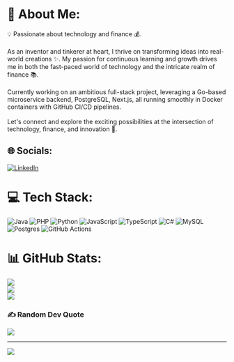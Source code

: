 # 💫 About Me:
💡 Passionate about technology and finance 💰.<br><br>As an inventor and tinkerer at heart, I thrive on transforming ideas into real-world creations ✨. My passion for continuous learning and growth drives me in both the fast-paced world of technology and the intricate realm of finance 📚.<br><br>Currently working on an ambitious full-stack project, leveraging a Go-based microservice backend, PostgreSQL, Next.js, all running smoothly in Docker containers with GitHub CI/CD pipelines.<br><br>Let's connect and explore the exciting possibilities at the intersection of technology, finance, and innovation 🚀.


## 🌐 Socials:
[![LinkedIn](https://img.shields.io/badge/LinkedIn-%230077B5.svg?logo=linkedin&logoColor=white)](https://linkedin.com/in/https://www.linkedin.com/in/mathias-girouard/) 

# 💻 Tech Stack:
![Java](https://img.shields.io/badge/java-%23ED8B00.svg?style=for-the-badge&logo=openjdk&logoColor=white) ![PHP](https://img.shields.io/badge/php-%23777BB4.svg?style=for-the-badge&logo=php&logoColor=white) ![Python](https://img.shields.io/badge/python-3670A0?style=for-the-badge&logo=python&logoColor=ffdd54) ![JavaScript](https://img.shields.io/badge/javascript-%23323330.svg?style=for-the-badge&logo=javascript&logoColor=%23F7DF1E) ![TypeScript](https://img.shields.io/badge/typescript-%23007ACC.svg?style=for-the-badge&logo=typescript&logoColor=white) ![C#](https://img.shields.io/badge/c%23-%23239120.svg?style=for-the-badge&logo=csharp&logoColor=white) ![MySQL](https://img.shields.io/badge/mysql-4479A1.svg?style=for-the-badge&logo=mysql&logoColor=white) ![Postgres](https://img.shields.io/badge/postgres-%23316192.svg?style=for-the-badge&logo=postgresql&logoColor=white) ![GitHub Actions](https://img.shields.io/badge/github%20actions-%232671E5.svg?style=for-the-badge&logo=githubactions&logoColor=white)
# 📊 GitHub Stats:
![](https://github-readme-stats.vercel.app/api?username=ImprovedEngineer&theme=dark&hide_border=false&include_all_commits=true&count_private=true)<br/>
![](https://github-readme-streak-stats.herokuapp.com/?user=ImprovedEngineer&theme=dark&hide_border=false)<br/>
![](https://github-readme-stats.vercel.app/api/top-langs/?username=ImprovedEngineer&theme=dark&hide_border=false&include_all_commits=true&count_private=true&layout=compact)

### ✍️ Random Dev Quote
![](https://quotes-github-readme.vercel.app/api?type=horizontal&theme=gruvbox)

---
[![](https://visitcount.itsvg.in/api?id=ImprovedEngineer&icon=0&color=7)](https://visitcount.itsvg.in)
